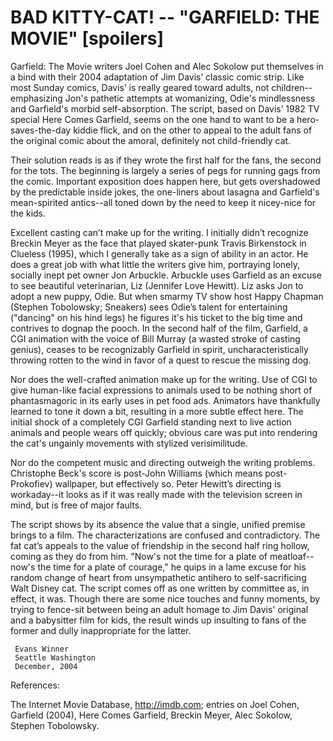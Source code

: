 # BAD KITTY-CAT! -- "GARFIELD: THE MOVIE" [spoilers]

Garfield: The Movie writers Joel Cohen and Alec Sokolow put
themselves in a bind with their 2004 adaptation of Jim
Davis’ classic comic strip. Like most Sunday comics, Davis’
is really geared toward adults, not children--emphasizing
Jon's pathetic attempts at womanizing, Odie's mindlessness
and Garfield's morbid self-absorption. The script, based on
Davis’ 1982 TV special Here Comes Garfield, seems on the one
hand to want to be a hero-saves-the-day kiddie flick, and on
the other to appeal to the adult fans of the original comic
about the amoral, definitely not child-friendly cat.

Their solution reads is as if they wrote the first half for
the fans, the second for the tots. The beginning is largely
a series of pegs for running gags from the comic. Important
exposition does happen here, but gets overshadowed by the
predictable inside jokes, the one-liners about lasagna and
Garfield's mean-spirited antics--all toned down by the need
to keep it nicey-nice for the kids.

Excellent casting can’t make up for the writing. I initially
didn’t recognize Breckin Meyer as the face that played
skater-punk Travis Birkenstock in Clueless (1995), which I
generally take as a sign of ability in an actor. He does a
great job with what little the writers give him, portraying
lonely, socially inept pet owner Jon Arbuckle. Arbuckle uses
Garfield as an excuse to see beautiful veterinarian, Liz
(Jennifer Love Hewitt). Liz asks Jon to adopt a new puppy,
Odie. But when smarmy TV show host Happy Chapman (Stephen
Tobolowsky; Sneakers) sees Odie’s talent for entertaining
("dancing" on his hind legs) he figures it's his ticket to
the big time and contrives to dognap the pooch. In the
second half of the film, Garfield, a CGI animation with the
voice of Bill Murray (a wasted stroke of casting genius),
ceases to be recognizably Garfield in spirit,
uncharacteristically throwing rotten to the wind in favor of
a quest to rescue the missing dog.

Nor does the well-crafted animation make up for the writing.
Use of CGI to give human-like facial expressions to animals
used to be nothing short of phantasmagoric in its early uses
in pet food ads. Animators have thankfully learned to tone
it down a bit, resulting in a more subtle effect here. The
initial shock of a completely CGI Garfield standing next to
live action animals and people wears off quickly; obvious
care was put into rendering the cat's ungainly movements
with stylized verisimilitude.

Nor do the competent music and directing outweigh the
writing problems. Christophe Beck's score is post-John
Williams (which means post-Prokofiev) wallpaper, but
effectively so. Peter Hewitt’s directing is workaday--it
looks as if it was really made with the television screen in
mind, but is free of major faults.

The script shows by its absence the value that a single,
unified premise brings to a film. The characterizations are
confused and contradictory. The fat cat’s appeals to the
value of friendship in the second half ring hollow, coming
as they do from him. "Now's not the time for a plate of
meatloaf--now's the time for a plate of courage," he quips
in a lame excuse for his random change of heart from
unsympathetic antihero to self-sacrificing Walt Disney cat.
The script comes off as one written by committee as, in
effect, it was. Though there are some nice touches and funny
moments, by trying to fence-sit between being an adult
homage to Jim Davis' original and a babysitter film for
kids, the result winds up insulting to fans of the former
and dully inappropriate for the latter.

     Evans Winner
     Seattle Washington
     December, 2004


References:

The Internet Movie Database, http://imdb.com; entries on
Joel Cohen, Garfield (2004), Here Comes Garfield, Breckin
Meyer, Alec Sokolow, Stephen Tobolowsky.
